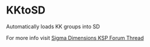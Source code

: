 # KKtoSD
Automatically loads KK groups into SD

For more info visit
[Sigma Dimensions KSP Forum Thread](http://forum.kerbalspaceprogram.com/index.php?/topic/126548-0/)
